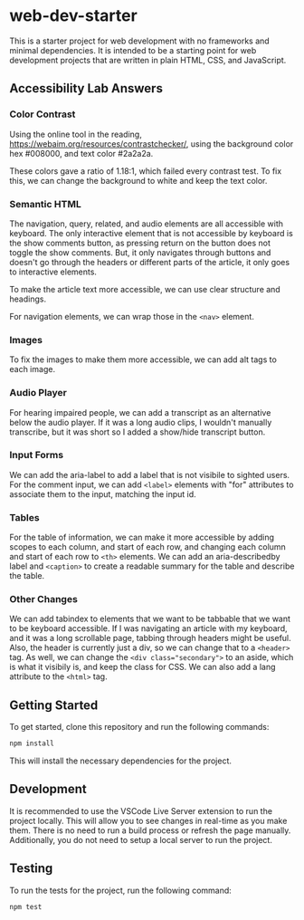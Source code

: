 # web-dev-starter

This is a starter project for web development with no frameworks and minimal
dependencies. It is intended to be a starting point for web development projects
that are written in plain HTML, CSS, and JavaScript.

## Accessibility Lab Answers

### Color Contrast
Using the online tool in the reading, https://webaim.org/resources/contrastchecker/, using the background color hex #008000, and text color #2a2a2a.

These colors gave a ratio of 1.18:1, which failed every contrast test. To fix this, we can change the background to white and keep the text color.

### Semantic HTML

The navigation, query, related, and audio elements are all accessible with keyboard. The only interactive element that is not
accessible by keyboard is the show comments button, as pressing return on the button does not toggle the show comments. But,
it only navigates through buttons and doesn't go through the headers or different parts of the article, it only goes to
interactive elements.

To make the article text more accessible, we can use clear structure and headings.

For navigation elements, we can wrap those in the `<nav>` element.

### Images
To fix the images to make them more accessible, we can add
alt tags to each image.

### Audio Player
For hearing impaired people, we can add a transcript as an alternative below the audio player. If it was a long audio clips, I
wouldn't manually transcribe, but it was short so I added a show/hide transcript button.

### Input Forms

We can add the aria-label to add a label that is not visibile to sighted users. For the comment input, we can add `<label>` elements with "for" attributes to associate them to the input, matching the input id.

### Tables
For the table of information, we can make it more accessible by adding scopes to each column, and start of each row, and changing each column and start of each row to `<th>` elements. We can add an aria-describedby label and `<caption>` to create a readable summary for the table and describe the table.

### Other Changes
We can add tabindex to elements that we want to be tabbable that we want to be keyboard accessible. If I was navigating an article with my keyboard, and it was a long scrollable page, tabbing through headers might be useful. Also, the header is currently just a div, so we can change that to a `<header>` tag. As well, we can change the `<div class="secondary">` to an aside, which is what it visibily is, and keep the class for CSS. We can also add a lang attribute to the `<html>` tag.


## Getting Started

To get started, clone this repository and run the following commands:

```bash
npm install
```
This will install the necessary dependencies for the project.

## Development

It is recommended to use the VSCode Live Server extension to run the project
locally. This will allow you to see changes in real-time as you make them. There
is no need to run a build process or refresh the page manually. Additionally,
you do not need to setup a local server to run the project.

## Testing

To run the tests for the project, run the following command:

```bash
npm test
```

